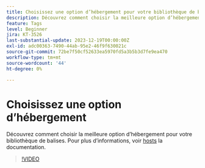 ```yaml
---
title: Choisissez une option d’hébergement pour votre bibliothèque de balises.
description: Découvrez comment choisir la meilleure option d’hébergement pour votre bibliothèque de balises.
feature: Tags
level: Beginner
jira: KT-3526
last-substantial-update: 2023-12-19T00:00:00Z
exl-id: adc00363-7490-44ab-95e2-46f9f630021c
source-git-commit: 72be7f50cf52633ea5970fd5a3b5b3d7fe9ea470
workflow-type: tm+mt
source-wordcount: '44'
ht-degree: 0%

---
```


# Choisissez une option d’hébergement

Découvrez comment choisir la meilleure option d’hébergement pour votre bibliothèque de balises. Pour plus d’informations, voir [hosts](https://experienceleague.adobe.com/docs/experience-platform/tags/publish/hosts/hosts-overview.html) la documentation.

>[!VIDEO](https://video.tv.adobe.com/v/28728/?learn=on)

